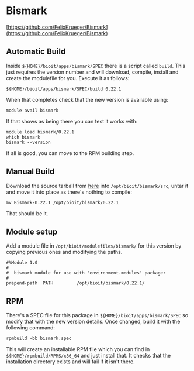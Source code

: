 # Bismark

[https://github.com/FelixKrueger/Bismark](https://github.com/FelixKrueger/Bismark)

## Automatic Build

Inside `${HOME}/bioit/apps/bismark/SPEC` there is a script called `build`. This just requires the version number and will download, compile, install and create the modulefile for you. Execute it as follows:

    ${HOME}/bioit/apps/bismark/SPEC/build 0.22.1

When that completes check that the new version is available using:

    module avail bismark

If that shows as being there you can test it works with:

    module load bismark/0.22.1
    which bismark
    bismark --version

If all is good, you can move to the RPM building step.

## Manual Build

Download the source tarball from [here](https://github.com/FelixKrueger/Bismark/archive/0.22.1.tar.gz) into `/opt/bioit/bismark/src`, untar it and move it into place as there's nothing to compile:

    mv Bismark-0.22.1 /opt/bioit/bismark/0.22.1

That should be it.

## Module setup

Add a module file in `/opt/bioit/modulefiles/bismark/` for this version by copying previous ones and modifying the paths.

    #%Module 1.0
    #
    #  bismark module for use with 'environment-modules' package:
    #
    prepend-path  PATH         /opt/bioit/bismark/0.22.1/

## RPM

There's a SPEC file for this package in `${HOME}/bioit/apps/bismark/SPEC` so modify that with the new version details. Once changed, build it with the following command:

    rpmbuild -bb bismark.spec

This will create an installable RPM file which you can find in `${HOME}/rpmbuild/RPMS/x86_64` and just install that. It checks that the installation directory exists and will fail if it isn't there.

